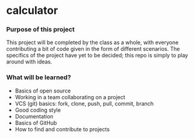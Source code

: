 calculator
==========

### Purpose of this project
This project will be completed by the class as a whole, with everyone contributing a bit of code given in the form of different scenarios.  The specifics of the project have yet to be decided; this repo is simply to play around with ideas.

### What will be learned?
* Basics of open source
* Working in a team collaborating on a project
* VCS (git) basics: fork, clone, push, pull, commit, branch
* Good coding style
* Documentation
* Basics of GitHub
* How to find and contribute to projects
